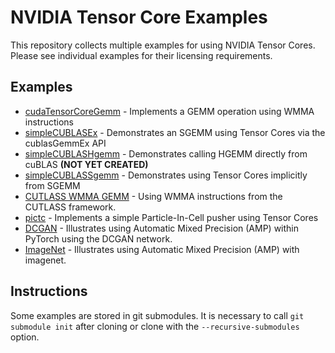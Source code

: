 NVIDIA Tensor Core Examples
===========================

This repository collects multiple examples for using NVIDIA Tensor Cores.
Please see individual examples for their licensing requirements.


Examples
--------

* [cudaTensorCoreGemm](cudaTensorCoreGemm/readme.txt) - Implements a GEMM operation using WMMA instructions
* [simpleCUBLASEx](simpleCUBLASEx/readme.txt) - Demonstrates an SGEMM using Tensor Cores via the cublasGemmEx
  API
* [simpleCUBLASHgemm](simpleCUBLASHgemm/readme.txt) - Demonstrates calling HGEMM directly from cuBLAS **(NOT YET CREATED)**
* [simpleCUBLASSgemm](simpleCUBLASSgemm) - Demonstrates using Tensor Cores implicitly from SGEMM
* [CUTLASS WMMA GEMM](https://github.com/NVIDIA/cutlass/tree/master/examples/05_wmma_gemm) - Using WMMA instructions from the CUTLASS
  framework.
* [pictc](https://github.com/vishalmehta1991/pictc/README.md) - Implements a simple Particle-In-Cell pusher using Tensor Cores
* [DCGAN](https://github.com/NVIDIA/apex/tree/master/examples/dcgan) - Illustrates using Automatic Mixed Precision
  (AMP) within PyTorch using the DCGAN network.
* [ImageNet](https://github.com/NVIDIA/apex/tree/master/examples/imagenet) - Illustrates using Automatic Mixed
  Precision (AMP) with imagenet.

Instructions
------------

Some examples are stored in git submodules. It is necessary to call 
`git submodule init` after cloning or clone with the `--recursive-submodules`
option.
